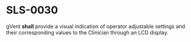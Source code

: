 # SLS-0030
gVent **shall** provide a visual indication of operator adjustable settings and their corresponding values to the Clinician through an LCD display.
